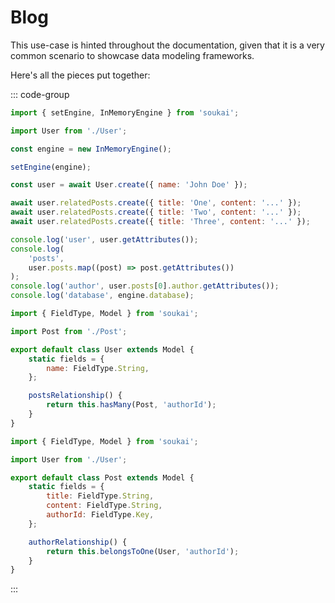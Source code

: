 # Blog

This use-case is hinted throughout the documentation, given that it is a very common scenario to showcase data modeling frameworks.

Here's all the pieces put together:

::: code-group

```js [main.js]
import { setEngine, InMemoryEngine } from 'soukai';

import User from './User';

const engine = new InMemoryEngine();

setEngine(engine);

const user = await User.create({ name: 'John Doe' });

await user.relatedPosts.create({ title: 'One', content: '...' });
await user.relatedPosts.create({ title: 'Two', content: '...' });
await user.relatedPosts.create({ title: 'Three', content: '...' });

console.log('user', user.getAttributes());
console.log(
    'posts',
    user.posts.map((post) => post.getAttributes())
);
console.log('author', user.posts[0].author.getAttributes());
console.log('database', engine.database);
```

```js [User.js]
import { FieldType, Model } from 'soukai';

import Post from './Post';

export default class User extends Model {
    static fields = {
        name: FieldType.String,
    };

    postsRelationship() {
        return this.hasMany(Post, 'authorId');
    }
}
```

```js [Post.js]
import { FieldType, Model } from 'soukai';

import User from './User';

export default class Post extends Model {
    static fields = {
        title: FieldType.String,
        content: FieldType.String,
        authorId: FieldType.Key,
    };

    authorRelationship() {
        return this.belongsToOne(User, 'authorId');
    }
}
```

:::
